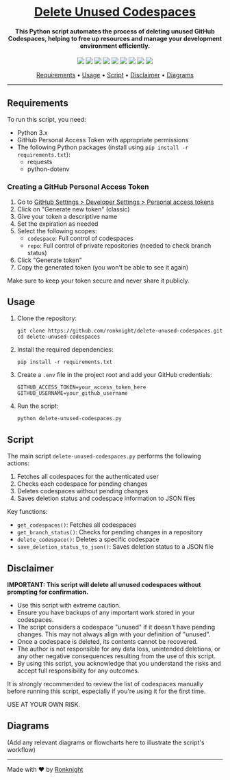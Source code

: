 <h1 align="center"><a href="https://github.com/ronknight/delete-unused-codespaces">Delete Unused Codespaces</a></h1>
<h4 align="center">This Python script automates the process of deleting unused GitHub Codespaces, helping to free up resources and manage your development environment efficiently.
</h4>
<p align="center">
<a href="https://twitter.com/PinoyITSolution"><img src="https://img.shields.io/twitter/follow/PinoyITSolution?style=social"></a>
<a href="https://github.com/ronknight?tab=followers"><img src="https://img.shields.io/github/followers/ronknight?style=social"></a>
<a href="https://github.com/ronknight/ronknight/stargazers"><img src="https://img.shields.io/github/stars/BEPb/BEPb.svg?logo=github"></a>
<a href="https://github.com/ronknight/ronknight/network/members"><img src="https://img.shields.io/github/forks/BEPb/BEPb.svg?color=blue&logo=github"></a>
<a href="https://youtube.com/@PinoyITSolution"><img src="https://img.shields.io/youtube/channel/subscribers/UCeoETAlg3skyMcQPqr97omg"></a>
<a href="https://github.com/ronknight/delete-unused-codespaces/issues"><img src="https://img.shields.io/badge/contributions-welcome-brightgreen.svg?style=flat"></a>
<a href="https://github.com/ronknight/delete-unused-codespaces/blob/master/LICENSE"><img src="https://img.shields.io/badge/License-MIT-yellow.svg"></a>
<a href="#"><img src="https://img.shields.io/badge/Made%20with-Python-1f425f.svg"></a>
<a href="https://github.com/ronknight"><img src="https://img.shields.io/badge/Made%20with%20%F0%9F%A4%8D%20by%20-%20Ronknight%20-%20red"></a>
</p>
<p align="center">
  <a href="#requirements">Requirements</a> •
  <a href="#usage">Usage</a> •
  <a href="#script">Script</a> •
  <a href="#disclaimer">Disclaimer</a> •
  <a href="#diagrams">Diagrams</a>
</p>

---

## Requirements

To run this script, you need:

- Python 3.x
- GitHub Personal Access Token with appropriate permissions
- The following Python packages (install using `pip install -r requirements.txt`):
  - requests
  - python-dotenv

### Creating a GitHub Personal Access Token

1. Go to [GitHub Settings > Developer Settings > Personal access tokens](https://github.com/settings/tokens)
2. Click on "Generate new token" (classic)
3. Give your token a descriptive name
4. Set the expiration as needed
5. Select the following scopes:
   - `codespace`: Full control of codespaces
   - `repo`: Full control of private repositories (needed to check branch status)
6. Click "Generate token"
7. Copy the generated token (you won't be able to see it again)

Make sure to keep your token secure and never share it publicly.

## Usage

1. Clone the repository:
   ```
   git clone https://github.com/ronknight/delete-unused-codespaces.git
   cd delete-unused-codespaces
   ```

2. Install the required dependencies:
   ```
   pip install -r requirements.txt
   ```

3. Create a `.env` file in the project root and add your GitHub credentials:
   ```
   GITHUB_ACCESS_TOKEN=your_access_token_here
   GITHUB_USERNAME=your_github_username
   ```

4. Run the script:
   ```
   python delete-unused-codespaces.py
   ```

## Script

The main script `delete-unused-codespaces.py` performs the following actions:

1. Fetches all codespaces for the authenticated user
2. Checks each codespace for pending changes
3. Deletes codespaces without pending changes
4. Saves deletion status and codespace information to JSON files

Key functions:
- `get_codespaces()`: Fetches all codespaces
- `get_branch_status()`: Checks for pending changes in a repository
- `delete_codespace()`: Deletes a specific codespace
- `save_deletion_status_to_json()`: Saves deletion status to a JSON file

## Disclaimer

**IMPORTANT: This script will delete all unused codespaces without prompting for confirmation.**

- Use this script with extreme caution.
- Ensure you have backups of any important work stored in your codespaces.
- The script considers a codespace "unused" if it doesn't have pending changes. This may not always align with your definition of "unused".
- Once a codespace is deleted, its contents cannot be recovered.
- The author is not responsible for any data loss, unintended deletions, or any other negative consequences resulting from the use of this script.
- By using this script, you acknowledge that you understand the risks and accept full responsibility for any outcomes.

It is strongly recommended to review the list of codespaces manually before running this script, especially if you're using it for the first time.

USE AT YOUR OWN RISK.

## Diagrams

(Add any relevant diagrams or flowcharts here to illustrate the script's workflow)

---

Made with ❤️ by [Ronknight](https://github.com/ronknight)
